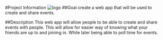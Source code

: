 #Project Information
![logo](http://www.foreap.com/wp-content/uploads/2014/12/whatsnew8.png)
##Goal
create a web app that will be used to create and share events.

##Description
This web app will allow people to be able to create and share events with people. This will allow for easier way of knowing
what your friends are up to and joining in. While later being able to poll time for events.
